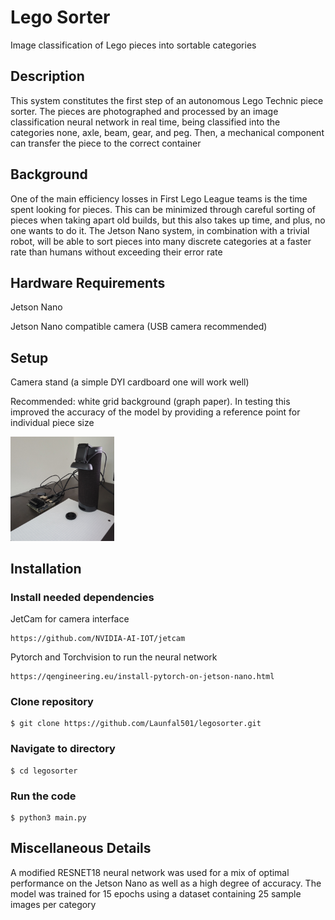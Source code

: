 # Lego Sorter
Image classification of Lego pieces into sortable categories

## Description
This system constitutes the first step of an autonomous Lego Technic piece sorter. The pieces are photographed and processed by an image classification neural network in real time, being classified into the categories none, axle, beam, gear, and peg. Then, a mechanical component can transfer the piece to the correct container

## Background
One of the main efficiency losses in First Lego League teams is the time spent looking for pieces. This can be minimized through careful sorting of pieces when taking apart old builds, but this also takes up time, and plus, no one wants to do it. The Jetson Nano system, in combination with a trivial robot, will be able to sort pieces into many discrete categories at a faster rate than humans without exceeding their error rate

## Hardware Requirements
Jetson Nano

Jetson Nano compatible camera (USB camera recommended)

## Setup

Camera stand (a simple DYI cardboard one will work well)

Recommended: white grid background (graph paper). In testing this improved the accuracy of the model by providing a reference point for individual piece size

<img src="suggested_setup.jpg" width=33% height=33%>

## Installation
### Install needed dependencies
JetCam for camera interface
```
https://github.com/NVIDIA-AI-IOT/jetcam
```
Pytorch and Torchvision to run the neural network
```
https://qengineering.eu/install-pytorch-on-jetson-nano.html
```


### Clone repository
```
$ git clone https://github.com/Launfal501/legosorter.git
```

### Navigate to directory
```
$ cd legosorter
```

### Run the code
```
$ python3 main.py
```

## Miscellaneous Details
A modified RESNET18 neural network was used for a mix of optimal performance on the Jetson Nano as well as a high degree of accuracy. The model was trained for 15 epochs using a dataset containing 25 sample images per category
